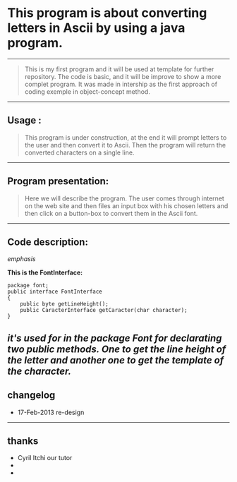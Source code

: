 # This program is about converting letters in Ascii by using a java program.
----
> This is my first program and it will be used at template for further repository. The code is basic, and it will be improve to show a more complet program. It was made in intership as the first approach of coding exemple in object-concept method.

----
## Usage :

> This program is under construction, at the end it will prompt letters to the user and then convert it to Ascii. Then the program will return the converted characters on a single line.

----
## Program presentation:
	
> Here we will describe the program. The user comes through internet on the web site and then files an input box with his chosen letters and then click on a button-box to convert them in the Ascii font.

----
## Code description:

*emphasis*

**This is the FontInterface:**


>

    package font;
    public interface FontInterface 
    {
	    public byte getLineHeight();
		public CaracterInterface getCaracter(char character);	
    }

	
*it's used for in the package Font for declarating two public methods. One to get the line height of the letter and another one to get the template of the character.*
----
## changelog
* 17-Feb-2013 re-design

----
## thanks
 
* Cyril Itchi our tutor <br/>
* 
* 